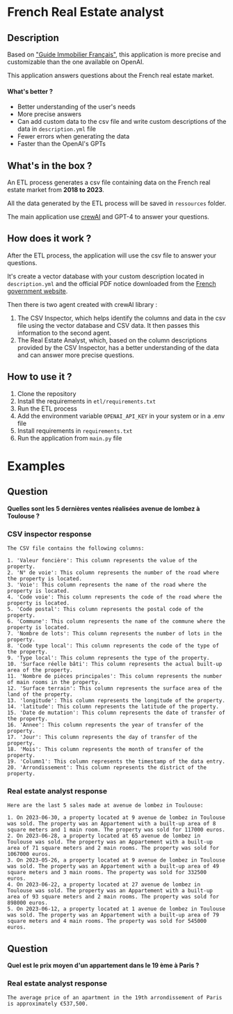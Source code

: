 # French Real Estate analyst

## Description

Based on ["Guide Immobilier Français"](https://chat.openai.com/g/g-pvFD7rFiN-guide-immobilier-france), 
this application is more precise and customizable than the one available on OpenAI.

This application answers questions about the French real estate market.

#### What's better ?
- Better understanding of the user's needs
- More precise answers
- Can add custom data to the csv file and write custom descriptions of the data in `description.yml` file
- Fewer errors when generating the data
- Faster than the OpenAI's GPTs

## What's in the box ?
An ETL process generates a csv file containing data on the French real estate market from **2018 to 2023**.

All the data generated by the ETL process will be saved in `ressources` folder.

The main application use [crewAI](https://github.com/joaomdmoura/crewAI) and GPT-4 to answer your questions.

## How does it work ?

After the ETL process, the application will use the csv file to answer your questions.

It's create a vector database with your custom description located in `description.yml` 
and the official PDF notice downloaded from the [French government website](https://www.data.gouv.fr/fr/datasets/demandes-de-valeurs-foncieres/).


Then there is two agent created with crewAI library :

1. The CSV Inspector, which helps identify the columns and data in the csv file using the vector database and CSV data. It then passes this information to the second agent.
2. The Real Estate Analyst, which, based on the column descriptions provided by the CSV Inspector, has a better understanding of the data and can answer more precise questions.

## How to use it ?

1. Clone the repository
2. Install the requirements in `etl/requirements.txt`
3. Run the ETL process
4. Add the environment variable `OPENAI_API_KEY` in your system or in a .env file 
5. Install requirements in `requirements.txt`
6. Run the application from `main.py` file


# Examples

## Question
**Quelles sont les 5 dernières ventes réalisées avenue de lombez à Toulouse ?**

### CSV inspector response

```
The CSV file contains the following columns:

1. 'Valeur foncière': This column represents the value of the property.
2. 'N° de voie': This column represents the number of the road where the property is located.
3. 'Voie': This column represents the name of the road where the property is located.
4. 'Code voie': This column represents the code of the road where the property is located.
5. 'Code postal': This column represents the postal code of the property.
6. 'Commune': This column represents the name of the commune where the property is located.
7. 'Nombre de lots': This column represents the number of lots in the property.
8. 'Code type local': This column represents the code of the type of the property.
9. 'Type local': This column represents the type of the property.
10. 'Surface réelle bâti': This column represents the actual built-up area of the property.
11. 'Nombre de pièces principales': This column represents the number of main rooms in the property.
12. 'Surface terrain': This column represents the surface area of the land of the property.
13. 'longitude': This column represents the longitude of the property.
14. 'latitude': This column represents the latitude of the property.
15. 'Date de mutation': This column represents the date of transfer of the property.
16. 'Annee': This column represents the year of transfer of the property.
17. 'Jour': This column represents the day of transfer of the property.
18. 'Mois': This column represents the month of transfer of the property.
19. 'Column1': This column represents the timestamp of the data entry.
20. 'Arrondissement': This column represents the district of the property.
```

### Real estate analyst response

```
Here are the last 5 sales made at avenue de lombez in Toulouse:

1. On 2023-06-30, a property located at 9 avenue de lombez in Toulouse was sold. The property was an Appartement with a built-up area of 8 square meters and 1 main room. The property was sold for 117000 euros.
2. On 2023-06-28, a property located at 65 avenue de lombez in Toulouse was sold. The property was an Appartement with a built-up area of 71 square meters and 2 main rooms. The property was sold for 1067000 euros.
3. On 2023-05-26, a property located at 9 avenue de lombez in Toulouse was sold. The property was an Appartement with a built-up area of 49 square meters and 3 main rooms. The property was sold for 332500 euros.
4. On 2023-06-22, a property located at 27 avenue de lombez in Toulouse was sold. The property was an Appartement with a built-up area of 93 square meters and 2 main rooms. The property was sold for 898000 euros.
5. On 2023-06-12, a property located at 1 avenue de lombez in Toulouse was sold. The property was an Appartement with a built-up area of 79 square meters and 4 main rooms. The property was sold for 545000 euros.
```

## Question
**Quel est le prix moyen d'un appartement dans le 19 ème à Paris ?**

### Real estate analyst response

```
The average price of an apartment in the 19th arrondissement of Paris is approximately €537,500.
```
